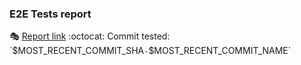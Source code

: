 ### E2E Tests report

:performing_arts: [Report link]($REPORT_URL)
:octocat: Commit tested: `$MOST_RECENT_COMMIT_SHA` - `$MOST_RECENT_COMMIT_NAME`
